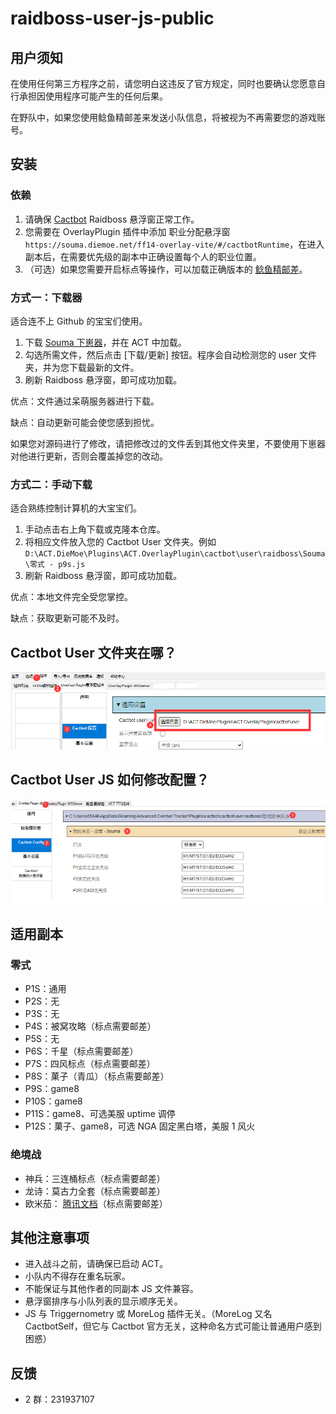 # raidboss-user-js-public

## 用户须知

在使用任何第三方程序之前，请您明白这违反了官方规定，同时也要确认您愿意自行承担因使用程序可能产生的任何后果。

在野队中，如果您使用鲶鱼精邮差来发送小队信息，将被视为不再需要您的游戏账号。

## 安装

### 依赖

1. 请确保 [Cactbot](https://github.com/OverlayPlugin/cactbot/) Raidboss 悬浮窗正常工作。
1. 您需要在 OverlayPlugin 插件中添加 职业分配悬浮窗 `https://souma.diemoe.net/ff14-overlay-vite/#/cactbotRuntime`，在进入副本后，在需要优先级的副本中正确设置每个人的职业位置。
1. （可选）如果您需要开启标点等操作，可以加载正确版本的 [鲶鱼精邮差](https://github.com/Natsukage/PostNamazu/releases)。

### 方式一：下载器

适合连不上 Github 的宝宝们使用。

1. 下载 [Souma 下崽器](https://github.com/Souma-Sumire/SoumaDownloader/releases/latest)，并在 ACT 中加载。
1. 勾选所需文件，然后点击 [下载/更新] 按钮。程序会自动检测您的 user 文件夹，并为您下载最新的文件。
1. 刷新 Raidboss 悬浮窗，即可成功加载。

优点：文件通过呆萌服务器进行下载。

缺点：自动更新可能会使您感到担忧。

如果您对源码进行了修改，请把修改过的文件丢到其他文件夹里，不要使用下崽器对他进行更新，否则会覆盖掉您的改动。

### 方式二：手动下载

适合熟练控制计算机的大宝宝们。

1. 手动点击右上角下载或克隆本仓库。
1. 将相应文件放入您的 Cactbot User 文件夹。例如 `D:\ACT.DieMoe\Plugins\ACT.OverlayPlugin\cactbot\user\raidboss\Souma\零式 - p9s.js`
1. 刷新 Raidboss 悬浮窗，即可成功加载。

优点：本地文件完全受您掌控。

缺点：获取更新可能不及时。

## Cactbot User 文件夹在哪？

![Cactbot User](./images/cactbot_user.png)

## Cactbot User JS 如何修改配置？

![Cactbot Config](./images/cactbot_config.png)

## 适用副本

### 零式

- P1S：通用
- P2S：无
- P3S：无
- P4S：被窝攻略（标点需要邮差）
- P5S：无
- P6S：千星（标点需要邮差）
- P7S：四风标点（标点需要邮差）
- P8S：菓子（青瓜）（标点需要邮差）
- P9S：game8
- P10S：game8
- P11S：game8、可选美服 uptime 调停
- P12S：菓子、game8，可选 NGA 固定黑白塔，美服 1 风火

### 绝境战

- 神兵：三连桶标点（标点需要邮差）
- 龙诗：莫古力全套（标点需要邮差）
- 欧米茄： [腾讯文档](https://docs.qq.com/doc/DTXZHb1lXcUZ4eXBh)（标点需要邮差）

## 其他注意事项

- 进入战斗之前，请确保已启动 ACT。
- 小队内不得存在重名玩家。
- 不能保证与其他作者的同副本 JS 文件兼容。
- 悬浮窗排序与小队列表的显示顺序无关。
- JS 与 Triggernometry 或 MoreLog 插件无关。（MoreLog 又名 CactbotSelf，但它与 Cactbot 官方无关，这种命名方式可能让普通用户感到困惑）

## 反馈

- 2 群：231937107

